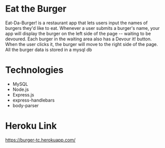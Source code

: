 # Eat the Burger

Eat-Da-Burger! is a restaurant app that lets users input the names of burgers they'd like to eat. Whenever a user submits a burger's name, your app will display the burger on the left side of the page -- waiting to be devoured. Each burger in the waiting area also has a Devour it! button. When the user clicks it, the burger will move to the right side of the page. All the burger data is stored in a mysql db

# Technologies
* MySQL
* Node.js
* Express.js
* express-handlebars
* body-parser

# Heroku Link
https://burger-tc.herokuapp.com/